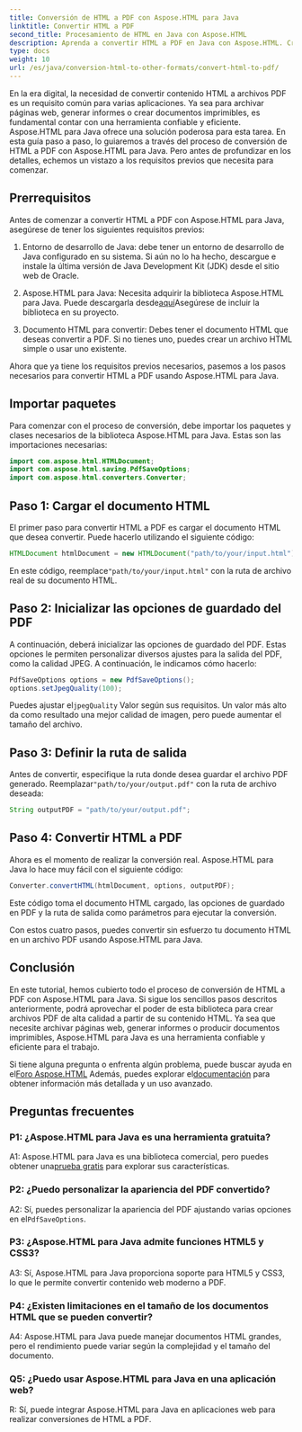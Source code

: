 ```yaml
---
title: Conversión de HTML a PDF con Aspose.HTML para Java
linktitle: Convertir HTML a PDF
second_title: Procesamiento de HTML en Java con Aspose.HTML
description: Aprenda a convertir HTML a PDF en Java con Aspose.HTML. Cree archivos PDF de alta calidad a partir de su contenido HTML sin esfuerzo.
type: docs
weight: 10
url: /es/java/conversion-html-to-other-formats/convert-html-to-pdf/
---
```

En la era digital, la necesidad de convertir contenido HTML a archivos PDF es un requisito común para varias aplicaciones. Ya sea para archivar páginas web, generar informes o crear documentos imprimibles, es fundamental contar con una herramienta confiable y eficiente. Aspose.HTML para Java ofrece una solución poderosa para esta tarea. En esta guía paso a paso, lo guiaremos a través del proceso de conversión de HTML a PDF con Aspose.HTML para Java. Pero antes de profundizar en los detalles, echemos un vistazo a los requisitos previos que necesita para comenzar.

## Prerrequisitos

Antes de comenzar a convertir HTML a PDF con Aspose.HTML para Java, asegúrese de tener los siguientes requisitos previos:

1. Entorno de desarrollo de Java: debe tener un entorno de desarrollo de Java configurado en su sistema. Si aún no lo ha hecho, descargue e instale la última versión de Java Development Kit (JDK) desde el sitio web de Oracle.

2.  Aspose.HTML para Java: Necesita adquirir la biblioteca Aspose.HTML para Java. Puede descargarla desde[aquí](https://releases.aspose.com/html/java/)Asegúrese de incluir la biblioteca en su proyecto.

3. Documento HTML para convertir: Debes tener el documento HTML que deseas convertir a PDF. Si no tienes uno, puedes crear un archivo HTML simple o usar uno existente.

Ahora que ya tiene los requisitos previos necesarios, pasemos a los pasos necesarios para convertir HTML a PDF usando Aspose.HTML para Java.

## Importar paquetes

Para comenzar con el proceso de conversión, debe importar los paquetes y clases necesarios de la biblioteca Aspose.HTML para Java. Estas son las importaciones necesarias:

```java
import com.aspose.html.HTMLDocument;
import com.aspose.html.saving.PdfSaveOptions;
import com.aspose.html.converters.Converter;
```

## Paso 1: Cargar el documento HTML

El primer paso para convertir HTML a PDF es cargar el documento HTML que desea convertir. Puede hacerlo utilizando el siguiente código:

```java
HTMLDocument htmlDocument = new HTMLDocument("path/to/your/input.html");
```

 En este código, reemplace`"path/to/your/input.html"` con la ruta de archivo real de su documento HTML.

## Paso 2: Inicializar las opciones de guardado del PDF

A continuación, deberá inicializar las opciones de guardado del PDF. Estas opciones le permiten personalizar diversos ajustes para la salida del PDF, como la calidad JPEG. A continuación, le indicamos cómo hacerlo:

```java
PdfSaveOptions options = new PdfSaveOptions();
options.setJpegQuality(100);
```

 Puedes ajustar el`jpegQuality` Valor según sus requisitos. Un valor más alto da como resultado una mejor calidad de imagen, pero puede aumentar el tamaño del archivo.

## Paso 3: Definir la ruta de salida

 Antes de convertir, especifique la ruta donde desea guardar el archivo PDF generado. Reemplazar`"path/to/your/output.pdf"` con la ruta de archivo deseada:

```java
String outputPDF = "path/to/your/output.pdf";
```

## Paso 4: Convertir HTML a PDF

Ahora es el momento de realizar la conversión real. Aspose.HTML para Java lo hace muy fácil con el siguiente código:

```java
Converter.convertHTML(htmlDocument, options, outputPDF);
```

Este código toma el documento HTML cargado, las opciones de guardado en PDF y la ruta de salida como parámetros para ejecutar la conversión.

Con estos cuatro pasos, puedes convertir sin esfuerzo tu documento HTML en un archivo PDF usando Aspose.HTML para Java.

## Conclusión

En este tutorial, hemos cubierto todo el proceso de conversión de HTML a PDF con Aspose.HTML para Java. Si sigue los sencillos pasos descritos anteriormente, podrá aprovechar el poder de esta biblioteca para crear archivos PDF de alta calidad a partir de su contenido HTML. Ya sea que necesite archivar páginas web, generar informes o producir documentos imprimibles, Aspose.HTML para Java es una herramienta confiable y eficiente para el trabajo.

 Si tiene alguna pregunta o enfrenta algún problema, puede buscar ayuda en el[Foro Aspose.HTML](https://forum.aspose.com/) Además, puedes explorar el[documentación](https://reference.aspose.com/html/java/) para obtener información más detallada y un uso avanzado.

## Preguntas frecuentes

### P1: ¿Aspose.HTML para Java es una herramienta gratuita?
   
 A1: Aspose.HTML para Java es una biblioteca comercial, pero puedes obtener una[prueba gratis](https://releases.aspose.com/) para explorar sus características.

### P2: ¿Puedo personalizar la apariencia del PDF convertido?

 A2: Sí, puedes personalizar la apariencia del PDF ajustando varias opciones en el`PdfSaveOptions`.

### P3: ¿Aspose.HTML para Java admite funciones HTML5 y CSS3?

A3: Sí, Aspose.HTML para Java proporciona soporte para HTML5 y CSS3, lo que le permite convertir contenido web moderno a PDF.

### P4: ¿Existen limitaciones en el tamaño de los documentos HTML que se pueden convertir?

A4: Aspose.HTML para Java puede manejar documentos HTML grandes, pero el rendimiento puede variar según la complejidad y el tamaño del documento.

### Q5: ¿Puedo usar Aspose.HTML para Java en una aplicación web?

R: Sí, puede integrar Aspose.HTML para Java en aplicaciones web para realizar conversiones de HTML a PDF.